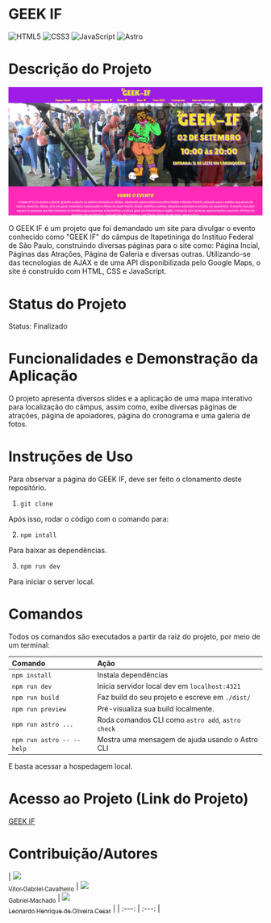 # GEEK IF

![HTML5](https://img.shields.io/badge/html5-%23E34F26.svg?style=for-the-badge&logo=html5&logoColor=white)
![CSS3](https://img.shields.io/badge/css3-%231572B6.svg?style=for-the-badge&logo=css3&logoColor=white)
![JavaScript](https://img.shields.io/badge/javascript-%23323330.svg?style=for-the-badge&logo=javascript&logoColor=%23F7DF1E)
![Astro](https://img.shields.io/badge/astro-%232C2052.svg?style=for-the-badge&logo=astro&logoColor=white)

# Descrição do Projeto
![Landing Page Geek IF](./Landing-Page.png)


O GEEK IF é um projeto que foi demandado um site para divulgar o evento conhecido como "GEEK IF" do câmpus de Itapetininga do Instituo Federal de São Paulo, construindo diversas páginas para o site como: Página Incial, Páginas das Atrações, Página de Galeria e diversas outras. Utilizando-se das tecnologias de AJAX e de uma API disponibilizada pelo Google Maps, o site é construído com HTML, CSS e JavaScript.

# Status do Projeto
Status: Finalizado

# Funcionalidades e Demonstração da Aplicação
O projeto apresenta diversos slides e a aplicação de uma mapa interativo para localização do câmpus, assim como, exibe diversas páginas de atrações, página de apoiadores, página do cronograma e uma galeria de fotos.

# Instruções de Uso
Para observar a página do GEEK IF, deve ser feito o clonamento deste repositório.

1. `git clone`
   
Após isso, rodar o código com o comando para:

2. `npm intall`

Para baixar as dependências.

3. `npm run dev`

Para iniciar o server local.

# Comandos

Todos os comandos são executados a partir da raiz do projeto, por meio de um terminal:

| Comando                   | Ação                                             |
| :------------------------ | :----------------------------------------------- |
| `npm install`             | Instala dependências                             |
| `npm run dev`             | Inicia servidor local dev em `localhost:4321`    |
| `npm run build`           | Faz build do seu projeto e escreve em `./dist/`  |
| `npm run preview`         | Pré-visualiza sua build localmente.              |
| `npm run astro ...`       | Roda comandos CLI como `astro add`, `astro check`|
| `npm run astro -- --help` | Mostra uma mensagem de ajuda usando o Astro CLI  |

E basta acessar a hospedagem local.

# Acesso ao Projeto (Link do Projeto)
[GEEK IF](https://geekif.com.br/)

# Contribuição/Autores
| [<img loading="lazy" src="https://avatars.githubusercontent.com/u/126813410?v=4" width=115><br><sub>Vitor Gabriel Cavalheiro</sub>](https://github.com/Vitor-G-Cavalheiro) | [<img loading="lazy" src="https://avatars.githubusercontent.com/u/103156444?v=4" width=115><br><sub>Gabriel Machado</sub>](https://github.com/gabs1m) | [<img loading="lazy" src="https://avatars.githubusercontent.com/u/127048383?v=4" width=115><br><sub>Leonardo Henrique de Oliveira Cesar</sub>](https://github.com/Leo2828) |
| :---: | :---: |
